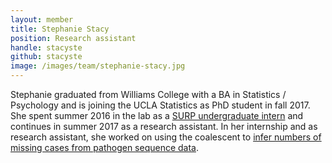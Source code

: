 ```yaml
---
layout: member
title: Stephanie Stacy
position: Research assistant
handle: stacyste
github: stacyste
image: /images/team/stephanie-stacy.jpg
---
```


Stephanie graduated from Williams College with a BA in Statistics / Psychology and is joining the UCLA Statistics as PhD student in fall 2017. She spent summer 2016 in the lab as a [SURP undergraduate intern](https://www.fredhutch.org/en/education-training/undergraduate-students.html) and continues in summer 2017 as a research assistant. In her internship and as research assistant, she worked on using the coalescent to [infer numbers of missing cases from pathogen sequence data](/projects/unsampled/).
